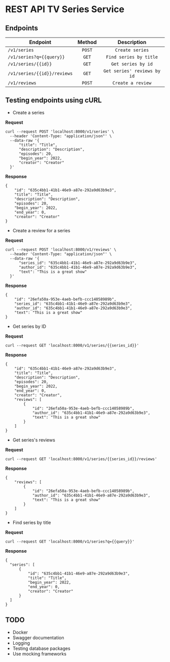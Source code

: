 # REST API TV Series Service

## Endpoints

| Endpoint                    | Method | Description |
| --------------------------- | :----: | :-------------------------: |
| `/v1/series`                | `POST` | `Create series`             |
| `/v1/series?q={{query}}`    | `GET`  | `Find series by title`      |
| `/v1/series/{{id}}`         | `GET`  | `Get series by id`          |
| `/v1/series/{{id}}/reviews` | `GET`  | `Get series' reviews by id` |
| `/v1/reviews`               | `POST` | `Create a review`           |

## Testing endpoints using cURL

- Create a series

**Request**

```
curl --request POST 'localhost:8000/v1/series' \
  --header 'Content-Type: "application/json"' \
  --data-raw '{
      "title": "Title",
      "description": "Description",
      "episodes": 20,
      "begin_year": 2022,
      "creator": "Creator"
  }'
```

**Response**
```
{
    "id": "635c4bb1-41b1-46e9-a87e-292a9d63b9e3",
    "title": "Title",
    "description": "Description",
    "episodes": 20,
    "begin_year": 2022,
    "end_year": 0,
    "creator": "Creator"
}
```

- Create a review for a series

**Request**

```
curl --request POST 'localhost:8000/v1/reviews' \
  --header 'Content-Type: "application/json"' \
  --data-raw '{
      "series_id": "635c4bb1-41b1-46e9-a87e-292a9d63b9e3",
      "author_id": "635c4bb1-41b1-46e9-a87e-292a9d63b9e3",
      "text": "This is a great show"
  }'
```

**Response**

```
{
    "id": "26efa50a-953e-4aeb-befb-ccc14058989b",
    "series_id": "635c4bb1-41b1-46e9-a87e-292a9d63b9e3",
    "author_id": "635c4bb1-41b1-46e9-a87e-292a9d63b9e3",
    "text": "This is a great show"
}
```

- Get series by ID

**Request**

`curl --request GET 'localhost:8000/v1/series/{{series_id}}'`

**Response**

```
{
    "id": "635c4bb1-41b1-46e9-a87e-292a9d63b9e3",
    "title": "Title",
    "description": "Description",
    "episodes": 20,
    "begin_year": 2022,
    "end_year": 0,
    "creator": "Creator",
    "reviews": [
        {
            "id": "26efa50a-953e-4aeb-befb-ccc14058989b",
            "author_id": "635c4bb1-41b1-46e9-a87e-292a9d63b9e3",
            "text": "This is a great show"
        }
    ]
}
```

- Get series's reviews

**Request**

`curl --request GET 'localhost:8000/v1/series/{{series_id}}/reviews'`

**Response**

```
{
    "reviews": [
        {
            "id": "26efa50a-953e-4aeb-befb-ccc14058989b",
            "author_id": "635c4bb1-41b1-46e9-a87e-292a9d63b9e3",
            "text": "This is a great show"
        }
    ]
}
```

- Find series by title

**Request**

`curl --request GET 'localhost:8000/v1/series?q={{query}}'`

**Response**

```
{
  "series": [
      {
          "id": "635c4bb1-41b1-46e9-a87e-292a9d63b9e3",
          "title": "Title",
          "begin_year": 2022,
          "end_year": 0,
          "creator": "Creator"
      }
  ]
}
```

## TODO

- Docker
- Swagger documentation
- Logging 
- Testing database packages
- Use mocking frameworks
